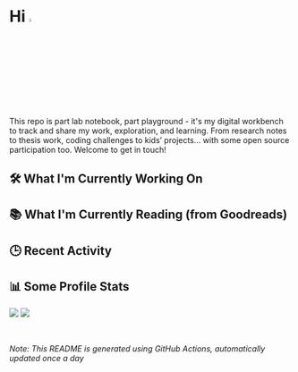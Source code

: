 # Hi <img src="https://media.giphy.com/media/hvRJCLFzcasrR4ia7z/giphy.gif" width="4%">

This repo is part lab notebook, part playground - it's my digital workbench to track and share my work, exploration, and learning. From research notes to thesis work, coding challenges to kids’ projects... with some open source participation too. Welcome to get in touch!

## 🛠️ What I'm Currently Working On

<!--PROJECTS-LIST:START-->
<!--PROJECTS-LIST:END-->

## 📚 What I'm Currently Reading (from Goodreads)

<!-- GOODREADS-LIST:START -->
<!-- GOODREADS-LIST:END -->

## 🕒 Recent Activity

<!--START_SECTION:activity-->
<!--END_SECTION:activity-->

## 📊 Some Profile Stats

<p align="left">
  <img src="https://github-readme-stats.vercel.app/api?username=angelicagardner&theme=dark&show_icons=true&count_private=true"/>
  <img src="https://github-readme-stats-anuraghazra1.vercel.app/api/top-langs/?username=angelicagardner&layout=compact&theme=dark"/>
</p>

<br/>

*Note: This README is generated using GitHub Actions, automatically updated once a day*
